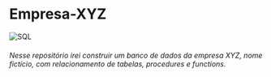 #                                         Empresa-XYZ 

![SQL](https://user-images.githubusercontent.com/34290569/96470498-ba516e00-1204-11eb-8fe0-abb970db61cc.png)

######      Nesse repositório irei construir um banco de dados da empresa XYZ, nome fictício, com relacionamento de tabelas, procedures e functions.
